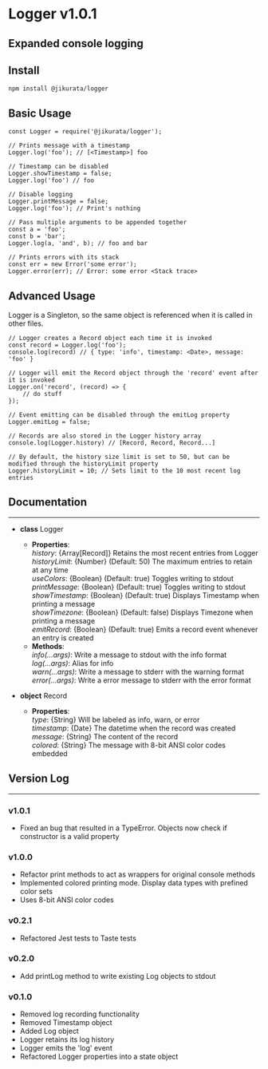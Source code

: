 # Logger v1.0.1
Expanded console logging
---
## Install
```
npm install @jikurata/logger
```
## Basic Usage
```
const Logger = require('@jikurata/logger');

// Prints message with a timestamp
Logger.log('foo'); // [<Timestamp>] foo

// Timestamp can be disabled
Logger.showTimestamp = false;
Logger.log('foo') // foo

// Disable logging
Logger.printMessage = false;
Logger.log('foo'); // Print's nothing

// Pass multiple arguments to be appended together
const a = 'foo';
const b = 'bar';
Logger.log(a, 'and', b); // foo and bar

// Prints errors with its stack
const err = new Error('some error');
Logger.error(err); // Error: some error <Stack trace>
```
## Advanced Usage
Logger is a Singleton, so the same object is referenced when it is called in other files.
```
// Logger creates a Record object each time it is invoked
const record = Logger.log('foo');
console.log(record) // { type: 'info', timestamp: <Date>, message: 'foo' }

// Logger will emit the Record object through the 'record' event after it is invoked
Logger.on('record', (record) => {
    // do stuff
});

// Event emitting can be disabled through the emitLog property
Logger.emitLog = false;

// Records are also stored in the Logger history array
console.log(Logger.history) // [Record, Record, Record...]

// By default, the history size limit is set to 50, but can be modified through the historyLimit property
Logger.historyLimit = 10; // Sets limit to the 10 most recent log entries
```
## Documentation
---
- **class** Logger<br>
    - **Properties**:<br>
        *history*: {Array[Record]} Retains the most recent entries from Logger<br>
        *historyLimit*: {Number} (Default: 50) The maximum entries to retain at any time<br>
        *useColors*: {Boolean} (Default: true) Toggles writing to stdout<br>
        *printMessage*: {Boolean} (Default: true) Toggles writing to stdout<br>
        *showTimestamp*: {Boolean} (Default: true) Displays Timestamp when printing a message<br>
        *showTimezone*: {Boolean} (Default: false) Displays Timezone when printing a message<br>
        *emitRecord*: {Boolean} (Default: true) Emits a record event whenever an entry is created<br>
    - **Methods**:<br>
        *info(...args)*: Write a message to stdout with the info format<br>
        *log(...args)*: Alias for info<br>
        *warn(...args)*: Write a message to stderr with the warning format<br>
        *error(...args)*: Write a error message to stderr with the error format<br>

- **object** Record<br>
    - **Properties**:<br>
        *type*: {String} Will be labeled as info, warn, or error<br>
        *timestamp*: {Date} The datetime when the record was created<br>
        *message*: {String} The content of the record<br>
        *colored*: {String} The message with 8-bit ANSI color codes embedded<br>
## Version Log
---
### v1.0.1
- Fixed an bug that resulted in a TypeError. Objects now check if constructor is a valid property

### v1.0.0
- Refactor print methods to act as wrappers for original console methods
- Implemented colored printing mode. Display data types with prefined color sets
- Uses 8-bit ANSI color codes

### v0.2.1
- Refactored Jest tests to Taste tests

### v0.2.0
- Add printLog method to write existing Log objects to stdout

### v0.1.0
- Removed log recording functionality
- Removed Timestamp object
- Added Log object
- Logger retains its log history
- Logger emits the 'log' event
- Refactored Logger properties into a state object
